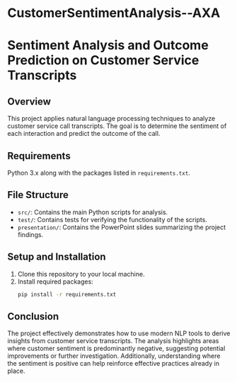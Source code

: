 # CustomerSentimentAnalysis--AXA

# Sentiment Analysis and Outcome Prediction on Customer Service Transcripts

## Overview
This project applies natural language processing techniques to analyze customer service call transcripts. The goal is to determine the sentiment of each interaction and predict the outcome of the call.

## Requirements
Python 3.x along with the packages listed in `requirements.txt`.

## File Structure
- `src/`: Contains the main Python scripts for analysis.
- `test/`: Contains tests for verifying the functionality of the scripts.
- `presentation/`: Contains the PowerPoint slides summarizing the project findings.

## Setup and Installation
1. Clone this repository to your local machine.
2. Install required packages:
   ```bash
   pip install -r requirements.txt
## Conclusion
The project effectively demonstrates how to use modern NLP tools to derive insights from customer service transcripts. 
The analysis highlights areas where customer sentiment is predominantly negative, suggesting potential improvements or further investigation. 
Additionally, understanding where the sentiment is positive can help reinforce effective practices already in place.







